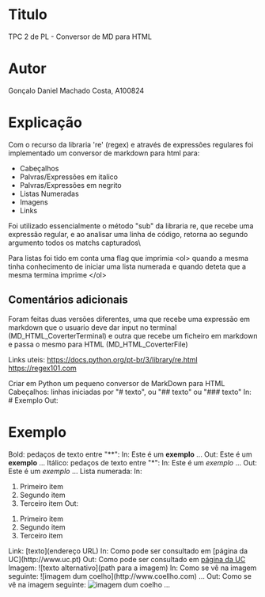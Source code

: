 # Titulo

TPC 2 de PL - Conversor de MD para HTML

# Autor

Gonçalo Daniel Machado Costa, A100824


# Explicação

Com o recurso da libraria 're' (regex) e através de expressões regulares foi implementado um conversor de markdown para html para:
- Cabeçalhos
- Palvras/Expressões em italico
- Palvras/Expressões em negrito
- Listas Numeradas
- Imagens
- Links

Foi utilizado essencialmente o método "sub" da libraria re, que recebe uma expressão regular, e ao analisar uma linha de código, retorna ao segundo argumento todos os matchs capturados\

Para listas foi tido em conta uma flag que imprimia \<ol> quando a mesma tinha conhecimento de iniciar uma lista numerada e quando deteta que a mesma termina imprime \</ol>


## Comentários adicionais

Foram feitas duas versões diferentes, uma que recebe uma expressão em markdown que o usuario deve dar input no terminal (MD_HTML_CoverterTerminal) e outra que recebe um ficheiro em markdown e passa o mesmo para HTML (MD_HTML_CoverterFile)



































Links uteis:
https://docs.python.org/pt-br/3/library/re.html
https://regex101.com








Criar em Python um pequeno conversor de MarkDown para HTML
Cabeçalhos: linhas iniciadas por "# texto", ou "## texto" ou "### texto"
In: # Exemplo
Out: <h1>Exemplo</h1>
Bold: pedaços de texto entre "**":
In: Este é um **exemplo** ...
Out: Este é um <b>exemplo</b> ...
Itálico: pedaços de texto entre "*":
In: Este é um *exemplo* ...
Out: Este é um <i>exemplo</i> ...
Lista numerada:
In:
1. Primeiro item
2. Segundo item
3. Terceiro item
Out:
<ol>
<li>Primeiro item</li>
<li>Segundo item</li>
<li>Terceiro item</li>
</ol>
Link: [texto](endereço URL)
In: Como pode ser consultado em [página da UC](http://www.uc.pt)
Out: Como pode ser consultado em <a href="http://www.uc.pt">página da UC</a>
Imagem: ![texto alternativo](path para a imagem)
In: Como se vê na imagem seguinte: ![imagem dum coelho](http://www.coellho.com) ...
Out: Como se vê na imagem seguinte: <img src="http://www.coellho.com" alt="imagem dum coelho"/> ...
